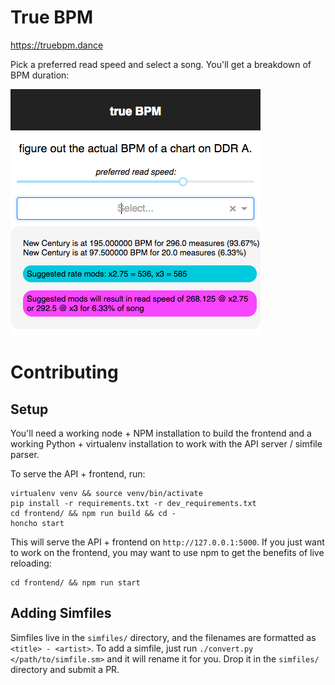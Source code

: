 # True BPM

https://truebpm.dance

Pick a preferred read speed and select a song. You'll get a breakdown of BPM duration:

![](/images/demo.png)

# Contributing

## Setup

You'll need a working node + NPM installation to build the frontend and a working Python + virtualenv installation to work with the API server / simfile parser.

To serve the API + frontend, run:

```
virtualenv venv && source venv/bin/activate
pip install -r requirements.txt -r dev_requirements.txt
cd frontend/ && npm run build && cd -
honcho start
```

This will serve the API + frontend on `http://127.0.0.1:5000`. If you just want to work on the frontend, you may want to use npm to get the benefits of live reloading:

```
cd frontend/ && npm run start
```

## Adding Simfiles

Simfiles live in the `simfiles/` directory, and the filenames are formatted as `<title> - <artist>`. To add a simfile, just run `./convert.py </path/to/simfile.sm>` and it will rename it for you. Drop it in the `simfiles/` directory and submit a PR.
